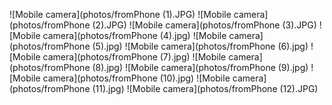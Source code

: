 ![Mobile camera](photos/fromPhone (1).JPG)
![Mobile camera](photos/fromPhone (2).JPG)
![Mobile camera](photos/fromPhone (3).JPG)
![Mobile camera](photos/fromPhone (4).jpg)
![Mobile camera](photos/fromPhone (5).jpg)
![Mobile camera](photos/fromPhone (6).jpg)
![Mobile camera](photos/fromPhone (7).jpg)
![Mobile camera](photos/fromPhone (8).jpg)
![Mobile camera](photos/fromPhone (9).jpg)
![Mobile camera](photos/fromPhone (10).jpg)
![Mobile camera](photos/fromPhone (11).jpg)
![Mobile camera](photos/fromPhone (12).JPG)
